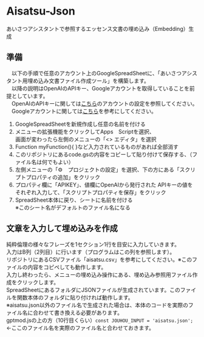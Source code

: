 # Aisatsu-Json
あいさつアシスタントで参照するエッセンス文書の埋め込み（Embedding）生成
<h2>準備</h2>
<p>　以下の手順で任意のアカウント上のGoogleSpreadSheetに、「あいさつアシスタント用埋め込み文書ファイル作成ツール」を構築します。<br>
  　以降の説明はOpenAIのAPIキー、Googleアカウントを取得していることを前提としています。<br>
  　OpenAIのAPIキーに関しては<a href="https://platform.openai.com/docs/quickstart">こちら</a>のアカウントの設定を参照してください。<br>
  　Googleアカウントに関しては<a href="https://support.google.com/accounts/answer/27441?hl=ja">こちら</a>を参考にしてください。
  <ol>
    <li>GoogleSpreadSheetを新規作成し任意の名前を付ける</li>
    <li>メニューの拡張機能をクリックしてApps　Scriptを選択、<br>画面が変わったら左側のメニューの「<> エディタ」を選択</li>
    <li>Function myFunction(){    }など入力されているものがあれば全部消す</li>
    <li>このリポジトリにあるcode.gsの内容をコピーして貼り付けて保存する、（ファイル名は何でもよい）</li>
    <li>左側メニューの「⚙　プロジェクトの設定」を選択、下の方にある「スクリプトプロパティの追加」をクリック</li>
    <li>プロパティ欄に「APIKEY」、値欄にOpenAIから発行された APIキーの値をそれぞれ入力して、「スクリプトプロパティを保存」をクリック</li>
    <li>SpreadSheet本体に戻り、シートに名前を付ける<br>※このシート名がデフォルトのファイル名になる</li>
  </ol></p>
<h2>文章を入力して埋め込みを作成</h2>
<p>
  純粋倫理の様々なフレーズを1セクション1行を目安に入力していきます。<br>
  入力はB列（2列目）に行います（プログラムはこの列を参照します）。<br>
  リポジトリにあるCSVファイル「aisatsu.csv」を参考にしてください。※このファイルの内容をコピペしても動作します。<br>
  入力し終わったら、メニューの埋め込み操作にある、埋め込み参照用ファイル作成をクリックします。<br>
  SpreadSheetにあるフォルダにJSONファイルが生成されています。このファイルを関数本体のフォルダに貼り付ければ動作します。<br>
  ※aisatsu.json以外のファイル名で生成された場合は、本体のコードを実際のファイル名に合わせて書き換える必要があります。<br>
  gptmod.jsの上の方（10行目くらい）<code>const JOUHOU_INPUT = 'aisatsu.json';</code><-ここのファイル名を実際のファイル名と合わせておきます。
</p>
